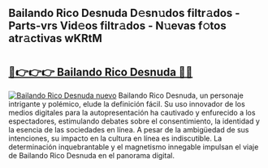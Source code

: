 ## Bailando Rico Desnuda D𝚎sn𝚞dos filtr𝚊dos - Parts-vrs Vid𝚎os filtr𝚊dos - N𝚞evas f𝚘tos atr𝚊ctivas wKRtM

# <h2><a href="http://mb9bzx.tromn.icu/?c=Bailando+Rico+Desnuda">🔗👉👉👉 Bailando Rico Desnuda 🔗🔗</a></h2>

[![Bailando Rico Desnuda nuevo](https://i.imgur.com/pEAQMta.gif)](http://mb9bzx.tromn.icu/?c=Bailando+Rico+Desnuda)
Bailando Rico Desnuda, un personaje intrigante y polémico, elude la definición fácil. Su uso innovador de los medios digitales para la autopresentación ha cautivado y enfurecido a los espectadores, estimulando debates sobre el consentimiento, la identidad y la esencia de las sociedades en línea. A pesar de la ambigüedad de sus intenciones, su impacto en la cultura en línea es indiscutible. La determinación inquebrantable y el magnetismo innegable impulsan el viaje de Bailando Rico Desnuda en el panorama digital.
